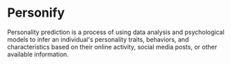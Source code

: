 # Personify
  Personality prediction is a process of using data analysis and psychological models to infer an individual's personality traits, behaviors, and characteristics based on their online activity, social media posts, or other available information.
